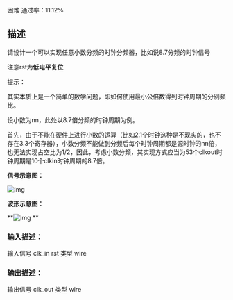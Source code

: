 困难 通过率：11.12%

## 描述



请设计一个可以实现任意小数分频的时钟分频器，比如说8.7分频的时钟信号

注意rst为**低电平复位**



提示：

其实本质上是一个简单的数学问题，即如何使用最小公倍数得到时钟周期的分别频比。

设小数为nn，此处以8.7倍分频的时钟周期为例。

首先，由于不能在硬件上进行小数的运算（比如2.1个时钟这种是不现实的，也不存在3.3个寄存器），小数分频不能做到分频后每个时钟周期都是源时钟的nn倍，也无法实现占空比为1/2，因此，考虑小数分频，其实现方式应当为53个clkout时钟周期是10个clkin时钟周期的8.7倍。



**信号示意图：**

![img](https://uploadfiles.nowcoder.com/images/20220315/110_1647327853819/6E4B515ED925910AA51F929FD183C340)











**波形示意图：**

**![img](https://uploadfiles.nowcoder.com/images/20220315/110_1647328443129/F96B3D30D2E1205750489E17E5043E3B)
**













### 输入描述：


输入信号 clk_in rst 
类型 wire

### 输出描述：

输出信号 clk_out
类型 wire